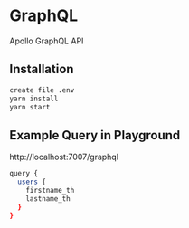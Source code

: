 
# GraphQL

Apollo GraphQL API 

## Installation


```bash
create file .env
yarn install
yarn start
```

## Example Query in Playground
http://localhost:7007/graphql
```bash
query {
  users {
    firstname_th
    lastname_th
  }
}
```

